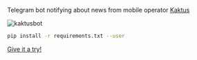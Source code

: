 Telegram bot notifying about news from mobile operator [Kaktus](https://www.mujkaktus.cz)

![kaktusbot](https://cloud.githubusercontent.com/assets/1187051/24249960/7cb47ce8-0fd5-11e7-9020-91737720ab50.png)

```sh
pip install -r requirements.txt --user
```

[Give it a try!](https://telegram.me/KaktusBot)
